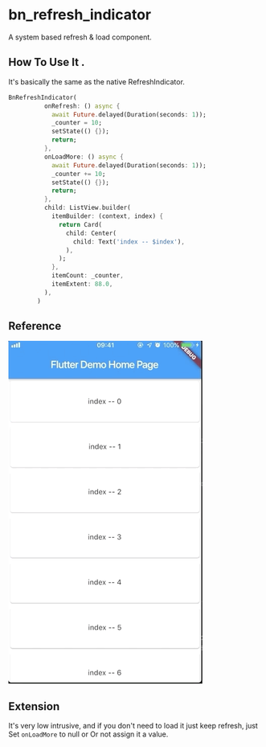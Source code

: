 # bn_refresh_indicator

A system based refresh & load component.



## How To Use It .

It's basically the same as the native RefreshIndicator.

```dart
BnRefreshIndicator(
          onRefresh: () async {
            await Future.delayed(Duration(seconds: 1));
            _counter = 10;
            setState(() {});
            return;
          },
          onLoadMore: () async {
            await Future.delayed(Duration(seconds: 1));
            _counter += 10;
            setState(() {});
            return;
          },
          child: ListView.builder(
            itemBuilder: (context, index) {
              return Card(
                child: Center(
                  child: Text('index -- $index'),
                ),
              );
            },
            itemCount: _counter,
            itemExtent: 88.0,
          ),
        ) 
```



## Reference

![refresh](<https://github.com/BackNotGod/BnRefreshIndicator/blob/master/bn_refresh_indicator/test/test_bn_refreshindicator/refregif_low.gif>)



## Extension

It's very low intrusive, and if you don't need to load it just keep refresh, just Set `onLoadMore` to null or Or not assign it a value.